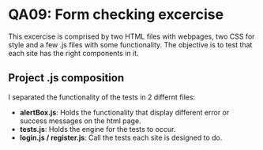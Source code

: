 # QA09: Form checking excercise
This excercise is comprised by two HTML files with webpages, two CSS for style and a few .js files with some functionality.
The objective is to test that each site has the right components in it.

## Project .js composition
I separated the functionality of the tests in 2 differnt files:
* **alertBox.js**: Holds the functionality that display different error or success messages on the html page.
* **tests.js**: Holds the engine for the tests to occur.
* **login.js / register.js**: Call the tests each site is designed to do.